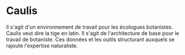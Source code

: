 # Caulis
Il s'agit d'un environnement de travail pour les écologues botanistes.  
Caulis veut dire la tige en latin. Il s'agit de l'architecture de base pour le travail de botaniste. Ces données et les outils structurant auxquels se rajoute l'expertise naturaliste.

